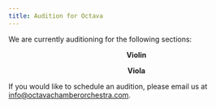 ```yaml
---
title: Audition for Octava
---
```


We are currently auditioning for the following sections:

<div style="text-align:center;font-weight:bold;">
<p>Violin</p>
<p>Viola</p>
</div>

If you would like to schedule an audition, please email us at [info@octavachamberorchestra.com](info@octavachamberorchestra.com).